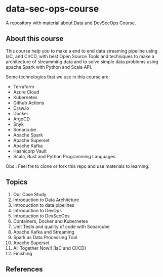 # data-sec-ops-course
A repository with material about Data and DevSecOps Course. 

## About this course
This course help you to make a end to end data streaming pipeline using IaC, and CI/CD, with best Open Source Tools and techniques to make a architecture of streamming data and to solve simple data problems using apache Spark with Python and Scala API. 

Some technologies that  we use in this course are:
* Terraform
* Azure Cloud
* Kubernetes
* Github Actions
* Draw.io
* Docker
* ArgoCD
* Snyk
* Sonarcube
* Apache Spark
* Apache Superset
* Apache Kafka
* Hashicorp Vault
* Scala, Rust and Python Programming Languages

Obs.: Feel fre to clone or fork this repo and use materials to learning. 

## Topics
1. Our Case Study
2. Introduction to Data Architeture
3. Introduction to data pipelines
4. Introduction to DevOps
5. Introduction to DevSecOps
6. Containers, Docker and Kubernetes
7. Unit Tests and quality of code with Sonarcube
8. Apache Kafka and Streaming
9. Spark as Data Processing Tool
10. Apache Superset
11. All Together Now!! (IaC and CI/CD)
12. Finishing

## References 
<TO DO> 
  
